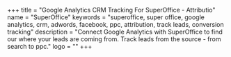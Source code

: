 +++
title = "Google Analytics CRM Tracking For SuperOffice - Attributio"
name = "SuperOffice"
keywords = "superoffice, super office, google analytics, crm, adwords, facebook, ppc, attribution, track leads, conversion tracking"
description = "Connect Google Analytics with SuperOffice to find our where your leads are coming from. Track leads from the source - from search to ppc."
logo = ""
+++
